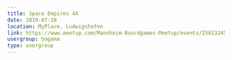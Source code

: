 ```yaml
---
title: Space Empires 4X
date: 2019-07-28
location: MyPlace, Ludwigshafen
link: https://www.meetup.com/Mannheim-Boardgames-Meetup/events/258132453/
usergroup: bogama
type: usergroup
---
```

